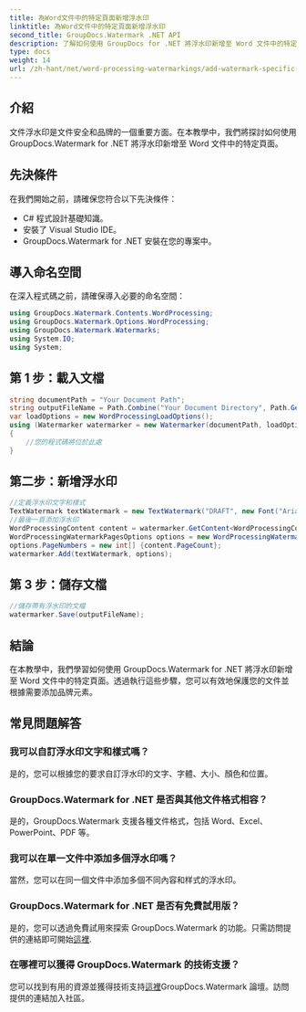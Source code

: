 ```yaml
---
title: 為Word文件中的特定頁面新增浮水印
linktitle: 為Word文件中的特定頁面新增浮水印
second_title: GroupDocs.Watermark .NET API
description: 了解如何使用 GroupDocs for .NET 將浮水印新增至 Word 文件中的特定頁面。輕鬆保護您的內容。
type: docs
weight: 14
url: /zh-hant/net/word-processing-watermarkings/add-watermark-specific-page-word-docs/
---
```

## 介紹
文件浮水印是文件安全和品牌的一個重要方面。在本教學中，我們將探討如何使用 GroupDocs.Watermark for .NET 將浮水印新增至 Word 文件中的特定頁面。
## 先決條件
在我們開始之前，請確保您符合以下先決條件：
- C# 程式設計基礎知識。
- 安裝了 Visual Studio IDE。
- GroupDocs.Watermark for .NET 安裝在您的專案中。

## 導入命名空間
在深入程式碼之前，請確保導入必要的命名空間：
```csharp
using GroupDocs.Watermark.Contents.WordProcessing;
using GroupDocs.Watermark.Options.WordProcessing;
using GroupDocs.Watermark.Watermarks;
using System.IO;
using System;
```
## 第 1 步：載入文檔
```csharp
string documentPath = "Your Document Path";
string outputFileName = Path.Combine("Your Document Directory", Path.GetFileName(documentPath));
var loadOptions = new WordProcessingLoadOptions();
using (Watermarker watermarker = new Watermarker(documentPath, loadOptions))
{
    //您的程式碼將位於此處
}
```
## 第二步：新增浮水印
```csharp
//定義浮水印文字和樣式
TextWatermark textWatermark = new TextWatermark("DRAFT", new Font("Arial", 42));
//最後一頁添加浮水印
WordProcessingContent content = watermarker.GetContent<WordProcessingContent>();
WordProcessingWatermarkPagesOptions options = new WordProcessingWatermarkPagesOptions();
options.PageNumbers = new int[] {content.PageCount};
watermarker.Add(textWatermark, options);
```
## 第 3 步：儲存文檔
```csharp
//儲存帶有浮水印的文檔
watermarker.Save(outputFileName);
```

## 結論
在本教學中，我們學習如何使用 GroupDocs.Watermark for .NET 將浮水印新增至 Word 文件中的特定頁面。透過執行這些步驟，您可以有效地保護您的文件並根據需要添加品牌元素。
## 常見問題解答
### 我可以自訂浮水印文字和樣式嗎？
是的，您可以根據您的要求自訂浮水印的文字、字體、大小、顏色和位置。
### GroupDocs.Watermark for .NET 是否與其他文件格式相容？
是的，GroupDocs.Watermark 支援各種文件格式，包括 Word、Excel、PowerPoint、PDF 等。
### 我可以在單一文件中添加多個浮水印嗎？
當然，您可以在同一個文件中添加多個不同內容和样式的浮水印。
### GroupDocs.Watermark for .NET 是否有免費試用版？
是的，您可以透過免費試用來探索 GroupDocs.Watermark 的功能。只需訪問提供的連結即可開始[這裡](https://releases.groupdocs.com/).
### 在哪裡可以獲得 GroupDocs.Watermark 的技術支援？
您可以找到有用的資源並獲得技術支持[這裡](https://forum.groupdocs.com/c/watermark/19)GroupDocs.Watermark 論壇。訪問提供的連結加入社區。